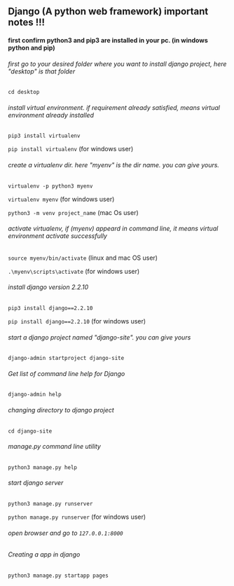## Django (A python web framework) important notes !!!

#### first confirm python3 and pip3 are installed in your pc. (in windows python and pip) 

###### first go to your desired folder where you want to install django project, here "desktop" is that folder

`cd desktop`

###### install virtual environment. if requirement already satisfied, means virtual environment already installed
			
`pip3 install virtualenv`  


`pip install virtualenv` (for windows user)

###### create a virtualenv dir. here "myenv" is the dir name. you can give yours.

`virtualenv -p python3 myenv`


`virtualenv myenv` (for windows user)
      
`python3 -m venv project_name` (mac Os user)

###### activate virtualenv, if (myenv) appeard in command line, it means virtual environment activate successfully

`source myenv/bin/activate` (linux and mac OS user)

`.\myenv\scripts\activate` (for windows user)

###### install django version 2.2.10

`pip3 install django==2.2.10`
				
`pip install django==2.2.10` (for windows user)

###### start a django project named "django-site". you can give yours

`django-admin startproject django-site`
###### Get list of command line help for Django
`django-admin help`
 
###### changing directory to django project 
`cd django-site`

###### manage.py command line utility

`python3 manage.py help`

###### start django server

`python3 manage.py runserver`

`python manage.py runserver` (for windows user)

###### open browser and go to `127.0.0.1:8000`

###### Creating a app in django 
`python3 manage.py startapp pages`

